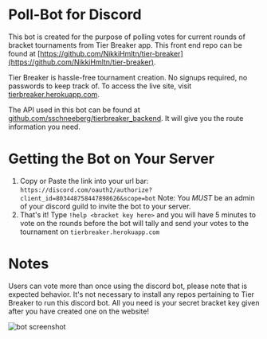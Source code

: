 # Poll-Bot for Discord

This bot is created for the purpose of polling votes for current rounds of bracket tournaments from Tier Breaker app. This front end repo can be found at [https://github.com/NikkiHmltn/tier-breaker](https://github.com/NikkiHmltn/tier-breaker). 

Tier Breaker is hassle-free tournament creation. No signups required, no passwords to keep track of.
To access the live site, visit [tierbreaker.herokuapp.com](https://tierbreaker.herokuapp.com).

The API used in this bot can be found at [github.com/sschneeberg/tierbreaker_backend](https://github.com/sschneeberg/tierbreaker_backend). It will give you the route information you need. 

# Getting the Bot on Your Server

1. Copy or Paste the link into your url bar: `https://discord.com/oauth2/authorize?client_id=803448758447898626&scope=bot`
    Note: You *MUST* be an admin of your discord guild to invite the bot to your server. 
2. That's it! Type `!help <bracket key here>` and you will have 5 minutes to vote on the rounds before the bot will tally and send your votes to the tournament on `tierbreaker.herokuapp.com`

# Notes

Users can vote more than once using the discord bot, please note that is expected behavior. It's not necessary to install any repos pertaining to Tier Breaker to run this discord bot. All you need is your secret bracket key given after you have created one on the website! 

![bot screenshot](https://i.imgur.com/083G4Nt.png)
